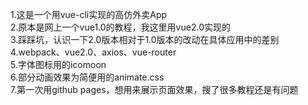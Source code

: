 1.这是一个用vue-cli实现的高仿外卖App<br>
2.原本是网上一个vue1.0的教程，我这里用vue2.0实现的<br>
3.踩踩坑，认识一下2.0版本相对于1.0版本的改动在具体应用中的差别<br>
4.webpack、vue2.0、axios、vue-router<br>
5.字体图标用的icomoon<br>
6.部分动画效果为简便用的animate.css<br>
7.第一次用github pages，想用来展示页面效果，搜了很多教程还是有问题
